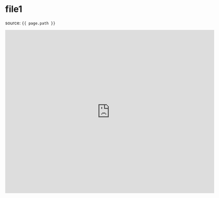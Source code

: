 # file1

source: `{{ page.path }}`
<iframe src="https://fred.stlouisfed.org/graph/graph-landing.php?g=zFRk&width=670&height=475" scrolling="no" frameborder="0" style="overflow:hidden; width:670px; height:525px;" allowTransparency="true" loading="lazy"></iframe>